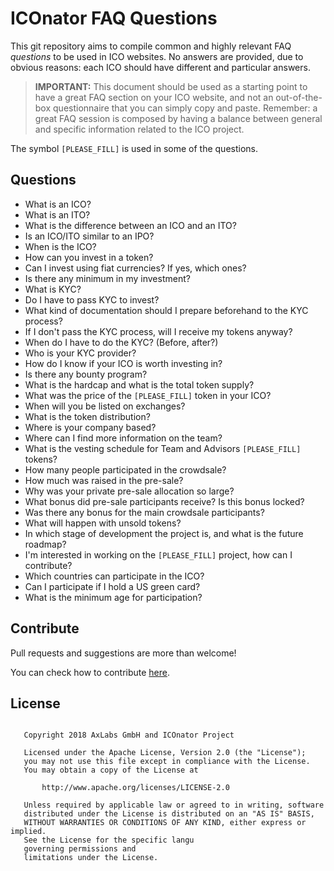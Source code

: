 # ICOnator FAQ Questions

This git repository aims to compile common and highly relevant FAQ *questions* to be used in ICO websites. No answers 
are provided, due to obvious reasons: each ICO should have different and particular answers.

> **IMPORTANT:** This document should be used as a starting point to have a great FAQ section on your ICO website, and 
> not an out-of-the-box questionnaire that you can simply copy and paste. Remember: a great FAQ session is composed by having 
> a balance between general and specific information related to the ICO project.

The symbol `[PLEASE_FILL]` is used in some of the questions.

## Questions

* What is an ICO?
* What is an ITO?
* What is the difference between an ICO and an ITO?
* Is an ICO/ITO similar to an IPO?
* When is the ICO?
* How can you invest in a token?
* Can I invest using fiat currencies? If yes, which ones?
* Is there any minimum in my investment?
* What is KYC?
* Do I have to pass KYC to invest?
* What kind of documentation should I prepare beforehand to the KYC process?
* If I don't pass the KYC process, will I receive my tokens anyway?
* When do I have to do the KYC? (Before, after?)
* Who is your KYC provider?
* How do I know if your ICO is worth investing in?
* Is there any bounty program?
* What is the hardcap and what is the total token supply?
* What was the price of the `[PLEASE_FILL]` token in your ICO?
* When will you be listed on exchanges?
* What is the token distribution?
* Where is your company based?
* Where can I find more information on the team?
* What is the vesting schedule for Team and Advisors `[PLEASE_FILL]` tokens?
* How many people participated in the crowdsale?
* How much was raised in the pre-sale?
* Why was your private pre-sale allocation so large?
* What bonus did pre-sale participants receive? Is this bonus locked?
* Was there any bonus for the main crowdsale participants?
* What will happen with unsold tokens? 
* In which stage of development the project is, and what is the future roadmap?
* I'm interested in working on the `[PLEASE_FILL]` project, how can I contribute?
* Which countries can participate in the ICO?
* Can I participate if I hold a US green card?
* What is the minimum age for participation?

## Contribute

Pull requests and suggestions are more than welcome!

You can check how to contribute [here](https://ICOnator.io).

## License

```

   Copyright 2018 AxLabs GmbH and ICOnator Project
   
   Licensed under the Apache License, Version 2.0 (the "License");
   you may not use this file except in compliance with the License.
   You may obtain a copy of the License at
   
       http://www.apache.org/licenses/LICENSE-2.0
       
   Unless required by applicable law or agreed to in writing, software
   distributed under the License is distributed on an "AS IS" BASIS,
   WITHOUT WARRANTIES OR CONDITIONS OF ANY KIND, either express or implied.
   See the License for the specific langu
   governing permissions and
   limitations under the License.
   
```
